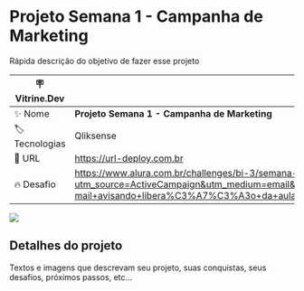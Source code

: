 # Projeto Semana 1 - Campanha de Marketing

Rápida descrição do objetivo de fazer esse projeto

| :placard: Vitrine.Dev |     |
| -------------  | --- |
| :sparkles: Nome        | **Projeto Semana 1 - Campanha de Marketing**
| :label: Tecnologias | Qliksense
| :rocket: URL         | https://url-deploy.com.br
| :fire: Desafio     | https://www.alura.com.br/challenges/bi-3/semana-01-analisando-campanha-marketing?utm_source=ActiveCampaign&utm_medium=email&utm_content=%5BChallenge+BI%5D+Primeiro+desafio+liberado+%F0%9F%94%93&utm_campaign=%5BCHALLANGE%5D+%28BI+-+3%C2%AA+ed+%29+E-mail+avisando+libera%C3%A7%C3%A3o+da+aula+01++%2B+convite+live+codando+ao+vivo&vgo_ee=LUCOedkM3Cuze7Xd7KRnu0igCNn2pGGVnAlN5Hr0PizjmojdjfcH4z3RPaI%3D%3Aj0bXAxdCw2tmfZJipQGSuGDKP3qJzJAm

<!-- Inserir imagem com a #vitrinedev ao final do link -->
![](https://via.placeholder.com/1200x500.png?text=imagem+lindona+do+meu+projeto#vitrinedev)

## Detalhes do projeto

Textos e imagens que descrevam seu projeto, suas conquistas, seus desafios, próximos passos, etc...
